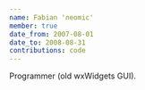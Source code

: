 ```yaml
---
name: Fabian 'neomic'
member: true
date_from: 2007-08-01
date_to: 2008-08-31
contributions: code
---
```

Programmer (old wxWidgets GUI).

